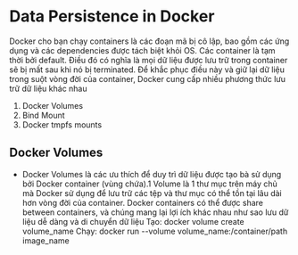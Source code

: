 # Data Persistence in Docker

Docker cho bạn chạy containers là các đoạn mã bị cô lập, bao gồm các ứng dụng và các dependencies được tách biệt khỏi OS. Các container là tạm thời bởi default. Điều đó có nghĩa là mọi dữ liệu được lưu trữ trong container sẽ bị mất sau khi nó bị terminated. Để khắc phục điều này và giữ lại dữ liệu trong suột vòng đời của container, Docker cung cấp nhiều phương thức lưu trữ dữ liệu khác nhau
1. Docker Volumes
2. Bind Mount
3. Docker tmpfs mounts

## Docker Volumes

- Docker Volumes là các ưu thích để duy trì dữ liệu được tạo bà sử dụng bởi Docker container (vùng chứa).1 Volume là 1 thư mục trên máy chủ mà Docker sử dụng để lưu trữ các tệp và thư mục có thể tồn tại lâu dài hơn vòng đời của container. Docker containers có thể được share between containers, và chúng mang lại lợi ích khác nhau như sao lưu dữ liệu dễ dàng và di chuyển dữ liệu
Tạo: docker volume create volume_name
Chạy: docker run --volume volume_name:/container/path image_name
